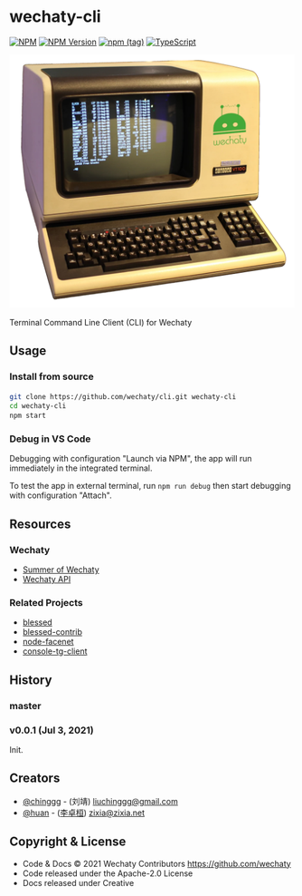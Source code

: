 # wechaty-cli

[![NPM](https://github.com/wechaty/cli/actions/workflows/npm.yml/badge.svg)](https://github.com/wechaty/cli/actions/workflows/npm.yml)
[![NPM Version](https://badge.fury.io/js/wechaty-cli.svg)](https://badge.fury.io/js/wechaty-cli)
[![npm (tag)](https://img.shields.io/npm/v/wechaty-cli/next.svg)](https://www.npmjs.com/package/wechaty-cli?activeTab=versions)
[![TypeScript](https://img.shields.io/badge/%3C%2F%3E-TypeScript-blue.svg)](https://www.typescriptlang.org/)

![wechaty-cli](docs/images/terminal-wechaty.webp)

Terminal Command Line Client (CLI) for Wechaty

## Usage

### Install from source

```sh
git clone https://github.com/wechaty/cli.git wechaty-cli
cd wechaty-cli
npm start
```

### Debug in VS Code

Debugging with configuration "Launch via NPM", the app will run immediately in the integrated terminal.

To test the app in external terminal, run `npm run debug` then start debugging with configuration "Attach".

## Resources

### Wechaty

- [Summer of Wechaty](https://github.com/wechaty/summer-of-wechaty/issues/80)
- [Wechaty API](https://wechaty.js.org/docs/api)

### Related Projects

- [blessed](https://github.com/chjj/blessed#documentation)
- [blessed-contrib](https://github.com/yaronn/blessed-contrib#widgets)
- [node-facenet](https://github.com/huan/node-facenet)
- [console-tg-client](https://github.com/lekzd/console-tg-client)

## History

### master

### v0.0.1 (Jul 3, 2021)

Init.

## Creators

- [@chinggg](https://github.com/chinggg) - (刘靖) liuchinggg@gmail.com
- [@huan](https://github.com/huan) - ([李卓桓](http://linkedin.com/in/zixia)) zixia@zixia.net

## Copyright & License

- Code & Docs © 2021 Wechaty Contributors <https://github.com/wechaty>
- Code released under the Apache-2.0 License
- Docs released under Creative
